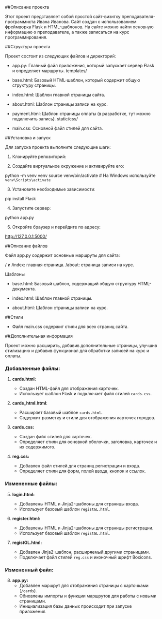 ##Описание проекта

Этот проект представляет собой простой сайт-визитку преподавателя-программиста Ивана Иванова. Сайт создан с использованием фреймворка Flask и HTML-шаблонов. На сайте можно найти основную информацию о преподавателе, а также записаться на курс программирования.

##Структура проекта

Проект состоит из следующих файлов и директорий:

- app.py: Главный файл приложения, который запускает сервер Flask и определяет маршруты.
templates/

- base.html: Базовый HTML-шаблон, который содержит общую структуру страницы.

- index.html: Шаблон главной страницы сайта.

- about.html: Шаблон страницы записи на курс.

- payment.html: Шаблон страницы оплаты (в разработке, тут можно подключить запись).
static/css/

- main.css: Основной файл стилей для сайта.

##Установка и запуск

Для запуска проекта выполните следующие шаги:

1. Клонируйте репозиторий:

2. Создайте виртуальное окружение и активируйте его:

python -m venv venv
source venv/bin/activate  # На Windows используйте `venv\Scripts\activate`

3. Установите необходимые зависимости:

pip install Flask

4. Запустите сервер:

python app.py

5. Откройте браузер и перейдите по адресу:

http://127.0.0.1:5000/


##Описание файлов

Файл app.py содержит основные маршруты для сайта:

/ и /index: главная страница.
/about: страница записи на курс.

Шаблоны

- base.html: Базовый шаблон, содержащий общую структуру HTML-документа.

- index.html: Шаблон главной страницы.

- about.html: Шаблон страницы записи на курс.


##Стили

- Файл main.css содержит стили для всех страниц сайта.

##Дополнительная информация

Проект можно расширить, добавив дополнительные страницы, улучшив стилизацию и добавив функционал для обработки записей на курс и оплаты.



### Добавленные файлы:

1. **cards.html:**  
   - Создан HTML-файл для отображения карточек.
   - Использует шаблон Flask и подключает файл стилей `cards.css`.

2. **cards_html.html:**  
   - Расширяет базовый шаблон `cards.html`.
   - Содержит разметку и стили для отображения карточек городов.

3. **cards.css:**  
   - Создан файл стилей для карточек.
   - Определяет стили для основной оболочки, заголовка, карточек и их содержимого.

4. **reg.css:**  
   - Добавлен файл стилей для страниц регистрации и входа.
   - Определяет стили для форм, полей ввода, кнопок и ссылок.

### Измененные файлы:

5. **login.html:**  
   - Добавлены HTML и Jinja2-шаблоны для страницы входа.
   - Использует базовый шаблон `registGL.html`.

6. **register.html:**  
   - Добавлены HTML и Jinja2-шаблоны для страницы регистрации.
   - Использует базовый шаблон `registGL.html`.

7. **registGL.html:**  
   - Добавлен Jinja2-шаблон, расширяемый другими страницами.
   - Подключает файл стилей `reg.css` и иконочный шрифт Boxicons.

### Измененный файл:

8. **app.py:**  
   - Добавлен маршрут для отображения страницы с карточками (`/cards`).
   - Обновлены импорты и функции маршрутов для работы с новыми страницами.
   - Инициализация базы данных происходит при запуске приложения.






